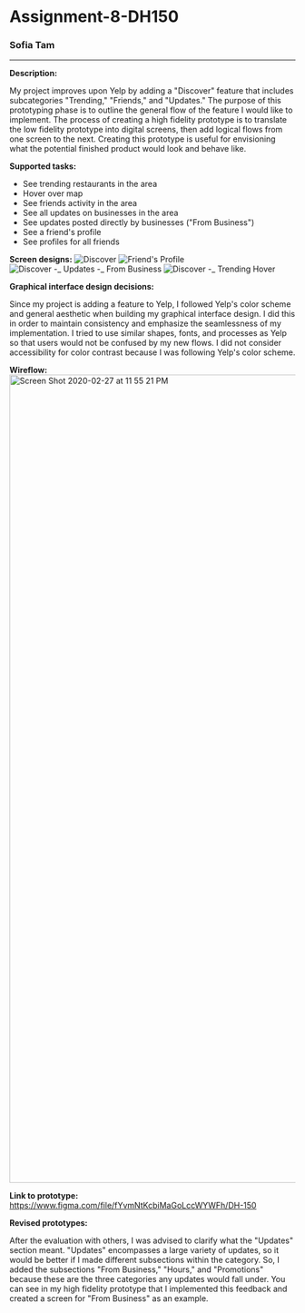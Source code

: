 # Assignment-8-DH150
### Sofia Tam
--------------------
**Description:**

My project improves upon Yelp by adding a "Discover" feature that includes subcategories "Trending," "Friends," and "Updates." The purpose of this prototyping phase is to outline the general flow of the feature I would like to implement. The process of creating a high fidelity prototype is to translate the low fidelity prototype into digital screens, then add logical flows from one screen to the next. Creating this prototype is useful for envisioning what the potential finished product would look and behave like.


**Supported tasks:**
- See trending restaurants in the area
- Hover over map
- See friends activity in the area
- See all updates on businesses in the area
- See updates posted directly by businesses ("From Business")
- See a friend's profile
- See profiles for all friends


**Screen designs:**
![Discover](https://user-images.githubusercontent.com/25126263/75523218-7208e580-59c0-11ea-87ae-560ecc6363ba.png)
![Friend's Profile](https://user-images.githubusercontent.com/25126263/75522071-e8581880-59bd-11ea-9a68-e095f0644427.png)
![Discover -_ Updates -_ From Business](https://user-images.githubusercontent.com/25126263/75522073-e9894580-59bd-11ea-9602-7316072640d2.png)
![Discover -_ Trending Hover](https://user-images.githubusercontent.com/25126263/75522079-eb530900-59bd-11ea-9f8c-f0c5b868535f.png)


**Graphical interface design decisions:**

Since my project is adding a feature to Yelp, I followed Yelp's color scheme and general aesthetic when building my graphical interface design. I did this in order to maintain consistency and emphasize the seamlessness of my implementation. I tried to use similar shapes, fonts, and processes as Yelp so that users would not be confused by my new flows. I did not consider accessibility for color contrast because I was following Yelp's color scheme.


**Wireflow:**
<img width="1424" alt="Screen Shot 2020-02-27 at 11 55 21 PM" src="https://user-images.githubusercontent.com/25126263/75522048-d7a7a280-59bd-11ea-86c6-847632d8faa6.png">


**Link to prototype:**
https://www.figma.com/file/fYvmNtKcbiMaGoLccWYWFh/DH-150


**Revised prototypes:**

After the evaluation with others, I was advised to clarify what the "Updates" section meant. "Updates" encompasses a large variety of updates, so it would be better if I made different subsections within the category. So, I added the subsections "From Business," "Hours," and "Promotions" because these are the three categories any updates would fall under. You can see in my high fidelity prototype that I implemented this feedback and created a screen for "From Business" as an example.

